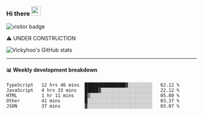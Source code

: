 ### Hi there <a href="https://www.gautamkrishnar.com/"><img src="https://media.giphy.com/media/hvRJCLFzcasrR4ia7z/giphy.gif" width="25px"></a>

![visitor badge](https://visitor-badge.glitch.me/badge?page_id=vickyhoo.vickyhoo&left_color=black&right_color=cornflowerblue)

⚠️ UNDER CONSTRUCTION

![Vickyhoo's GitHub stats](https://github-readme-stats.vercel.app/api?username=vickyhoo&theme=react&show_icons=true&count_private=true)

---

#### :bar_chart: Weekly development breakdown

<!--START_SECTION:waka-->

```text
TypeScript   12 hrs 46 mins  ███████████████▓░░░░░░░░░   62.12 %
JavaScript   4 hrs 33 mins   █████▓░░░░░░░░░░░░░░░░░░░   22.12 %
HTML         1 hr 11 mins    █▒░░░░░░░░░░░░░░░░░░░░░░░   05.80 %
Other        41 mins         █░░░░░░░░░░░░░░░░░░░░░░░░   03.37 %
JSON         37 mins         ▓░░░░░░░░░░░░░░░░░░░░░░░░   03.07 %
```

<!--END_SECTION:waka-->


<!--
**vickyhoo/vickyhoo** is a ✨ _special_ ✨ repository because its `README.md` (this file) appears on your GitHub profile.

Here are some ideas to get you started:

- 🔭 I’m currently working on ...
- 🌱 I’m currently learning ...
- 👯 I’m looking to collaborate on ...
- 🤔 I’m looking for help with ...
- 💬 Ask me about ...
- 📫 How to reach me: ...
- 😄 Pronouns: ...
- ⚡ Fun fact: ...
-->
